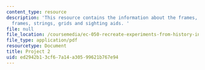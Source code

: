 ```yaml
---
content_type: resource
description: 'This resource contains the information about the frames, geometry with
  frames, strings, grids and sighting aids. '
file: null
file_location: /coursemedia/ec-050-recreate-experiments-from-history-inform-the-future-from-the-past-galileo-january-iap-2010/ed2942b13cf67a14a30599621b767e94_MITEC_050IAP10_pro02.pdf
file_type: application/pdf
resourcetype: Document
title: Project 2
uid: ed2942b1-3cf6-7a14-a305-99621b767e94
---
```

